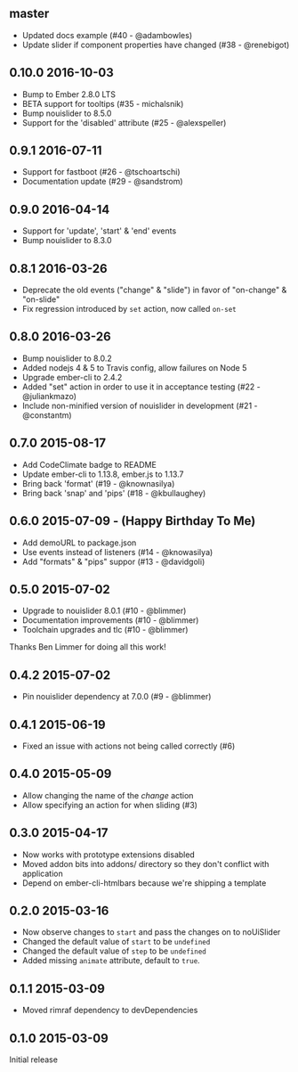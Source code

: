 ## master

* Updated docs example (#40 - @adambowles)
* Update slider if component properties have changed (#38 - @renebigot)

## 0.10.0 2016-10-03

* Bump to Ember 2.8.0 LTS
* BETA support for tooltips (#35 - michalsnik)
* Bump nouislider to 8.5.0
* Support for the 'disabled' attribute (#25 - @alexspeller)

## 0.9.1 2016-07-11

* Support for fastboot (#26 - @tschoartschi)
* Documentation update (#29 - @sandstrom)

## 0.9.0 2016-04-14

* Support for 'update', 'start' & 'end' events
* Bump nouislider to 8.3.0

## 0.8.1 2016-03-26

* Deprecate the old events ("change" & "slide") in favor of "on-change" & "on-slide"
* Fix regression introduced by `set` action, now called `on-set`

## 0.8.0 2016-03-26

* Bump nouislider to 8.0.2
* Added nodejs 4 & 5 to Travis config, allow failures on Node 5
* Upgrade ember-cli to 2.4.2
* Added "set" action in order to use it in acceptance testing (#22 - @juliankmazo)
* Include non-minified version of nouislider in development (#21 - @constantm)

## 0.7.0 2015-08-17

* Add CodeClimate badge to README
* Update ember-cli to 1.13.8, ember.js to 1.13.7
* Bring back 'format' (#19 - @knownasilya)
* Bring back 'snap' and 'pips' (#18 - @kbullaughey)

## 0.6.0 2015-07-09 - (Happy Birthday To Me)

* Add demoURL to package.json
* Use events instead of listeners (#14 - @knowasilya)
* Add "formats" & "pips" suppor (#13 - @davidgoli)

## 0.5.0 2015-07-02

* Upgrade to nouislider 8.0.1 (#10 - @blimmer)
* Documentation improvements (#10 - @blimmer)
* Toolchain upgrades and tlc (#10 - @blimmer)

Thanks Ben Limmer for doing all this work!

## 0.4.2 2015-07-02

* Pin nouislider dependency at 7.0.0 (#9 - @blimmer)

## 0.4.1 2015-06-19

* Fixed an issue with actions not being called correctly (#6)

## 0.4.0 2015-05-09

* Allow changing the name of the _change_ action
* Allow specifying an action for when sliding (#3)

## 0.3.0 2015-04-17

* Now works with prototype extensions disabled
* Moved addon bits into addons/ directory so they don't conflict with application
* Depend on ember-cli-htmlbars because we're shipping a template

## 0.2.0 2015-03-16

* Now observe changes to `start` and pass the changes on to noUiSlider
* Changed the default value of `start` to be `undefined`
* Changed the default value of `step` to be `undefined`
* Added missing `animate` attribute, default to `true`.

## 0.1.1 2015-03-09

* Moved rimraf dependency to devDependencies

## 0.1.0 2015-03-09

Initial release
